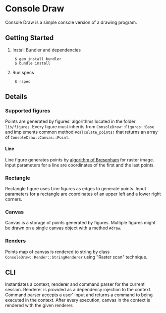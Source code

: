 # Console Draw

Console Draw is a simple console version of a drawing program.

## Getting Started

1. Install Bundler and dependencies

        $ gem install bundler
        $ bundle install

2. Run specs

        $ rspec

## Details

### Supported figures

Points are generated by figures' algorithms located in the folder `lib/figures`. Every figure must inherits from `ConsoleDraw::Figures::Base` and implements common method `#calculate_points!` that returns an array of `ConsoleDraw::Canvas::Point`.

#### Line

Line figure generates points by [algorithm of Bresenham](https://en.wikipedia.org/wiki/Bresenham%27s_line_algorithm) for raster image. Input parameters for a line are coordinates of the first and the last points.

### Rectangle

Rectangle figure uses Line figures as edges to generate points. Input parameters for a rectangle are coordinates of an upper left and a lower right corners.

### Canvas

Canvas is a storage of points generated by figures. Multiple figures might be drawn on a single canvas object with a method `#draw`.

### Renders

Points map of canvas is rendered to string by class `ConsoleDraw::Render::StringRenderer` using "Raster scan" technique.

## CLI

Instantiates a context, renderer and command parser for the current session. Renderer is provided as a dependency injection to the context. Command parser accepts a user' input and returns a command to being executed in the context. After every execution, canvas in the context is rendered with the given renderer.
